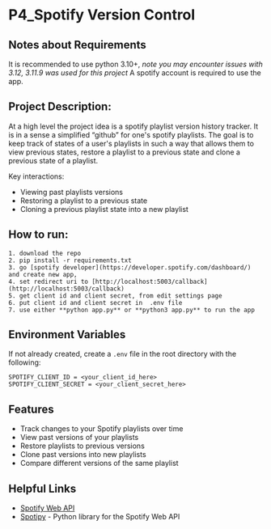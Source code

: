 # P4_Spotify Version Control

## Notes about Requirements
It is recommended to use python 3.10+, *note you may encounter issues with 3.12, 3.11.9 was used for this project*
A spotify account is required to use the app.

## Project Description: 
At a high level the project idea is a spotify playlist version history tracker. It is in a sense a simplified “github” for one's spotify playlists. The goal is to keep track of states of a user's playlists in such a way that allows them to view previous states, restore a playlist to a previous state and clone a previous state of a playlist.

Key interactions: 
- Viewing past playlists versions
- Restoring a playlist to a previous state
- Cloning a previous playlist state into a new playlist

## How to run: 
    1. download the repo
    2. pip install -r requirements.txt
    3. go [spotify developer](https://developer.spotify.com/dashboard/) and create new app, 
    4. set redirect uri to [http://localhost:5003/callback](http://localhost:5003/callback)  
    5. get client id and client secret, from edit settings page
    6. put client id and client secret in  .env file
    7. use either **python app.py** or **python3 app.py** to run the app

## Environment Variables
If not already created, create a `.env` file in the root directory with the following:
```
SPOTIFY_CLIENT_ID = <your_client_id_here>
SPOTIFY_CLIENT_SECRET = <your_client_secret_here>
```

## Features
- Track changes to your Spotify playlists over time
- View past versions of your playlists
- Restore playlists to previous versions
- Clone past versions into new playlists
- Compare different versions of the same playlist


## Helpful Links
- [Spotify Web API](https://developer.spotify.com/documentation/web-api/)
- [Spotipy](https://spotipy.readthedocs.io/) - Python library for the Spotify Web API

